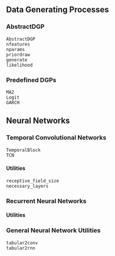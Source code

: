 ## Data Generating Processes

### AbstractDGP
```@docs
AbstractDGP
nfeatures
nparams
priordraw
generate
likelihood
```

### Predefined DGPs
```@docs
MA2
Logit
GARCH
```

## Neural Networks

### Temporal Convolutional Networks
```@docs
TemporalBlock
TCN
```

#### Utilities
```@docs
receptive_field_size
necessary_layers
```

### Recurrent Neural Networks

#### Utilities


### General Neural Network Utilities
```@docs
tabular2conv
tabular2rnn
```
